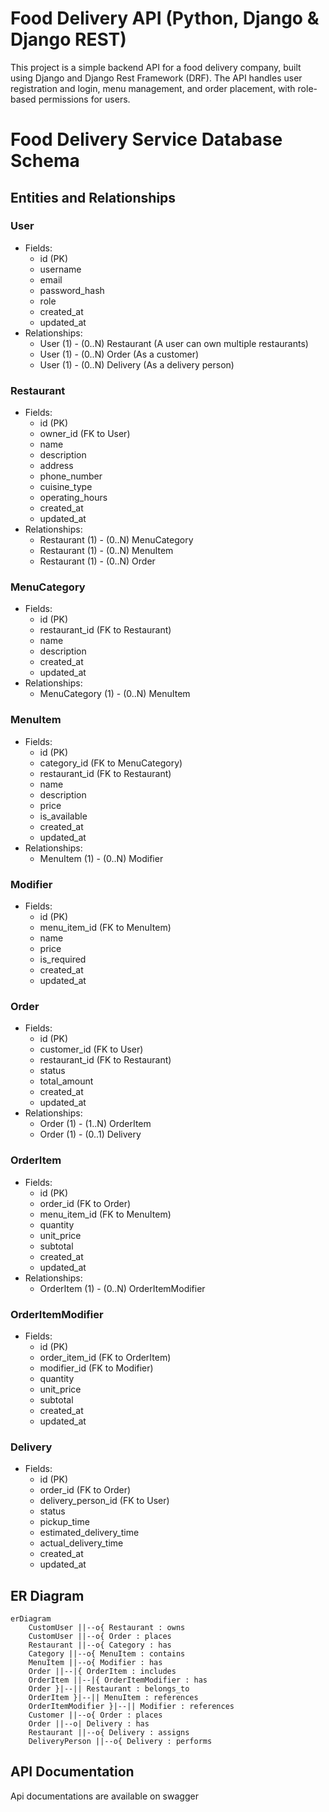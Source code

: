 # Food Delivery API (Python, Django & Django REST)
This project is a simple backend API for a food delivery company, built using Django and Django Rest Framework (DRF). The API handles user registration and login, menu management, and order placement, with role-based permissions for users.
<!DOCTYPE html>
<h1>Food Delivery Service Database Schema</h1>
<h2>Entities and Relationships</h2>
<h3>User</h3>
<ul>
  <li>Fields:
    <ul>
      <li>id (PK)</li>
      <li>username</li>
      <li>email</li>
      <li>password_hash</li>
      <li>role</li>
      <li>created_at</li>
      <li>updated_at</li>
    </ul>
  </li>
  <li>Relationships:
    <ul>
      <li>User (1) - (0..N) Restaurant (A user can own multiple restaurants)</li>
      <li>User (1) - (0..N) Order (As a customer)</li>
      <li>User (1) - (0..N) Delivery (As a delivery person)</li>
    </ul>
  </li>
</ul>
<h3>Restaurant</h3>
<ul>
  <li>Fields:
    <ul>
      <li>id (PK)</li>
      <li>owner_id (FK to User)</li>
      <li>name</li>
      <li>description</li>
      <li>address</li>
      <li>phone_number</li>
      <li>cuisine_type</li>
      <li>operating_hours</li>
      <li>created_at</li>
      <li>updated_at</li>
    </ul>
  </li>
  <li>Relationships:
    <ul>
      <li>Restaurant (1) - (0..N) MenuCategory</li>
      <li>Restaurant (1) - (0..N) MenuItem</li>
      <li>Restaurant (1) - (0..N) Order</li>
    </ul>
  </li>
</ul>
<h3>MenuCategory</h3>
<ul>
  <li>Fields:
    <ul>
      <li>id (PK)</li>
      <li>restaurant_id (FK to Restaurant)</li>
      <li>name</li>
      <li>description</li>
      <li>created_at</li>
      <li>updated_at</li>
    </ul>
  </li>
  <li>Relationships:
    <ul>
      <li>MenuCategory (1) - (0..N) MenuItem</li>
    </ul>
  </li>
</ul>
<h3>MenuItem</h3>
<ul>
  <li>Fields:
    <ul>
      <li>id (PK)</li>
      <li>category_id (FK to MenuCategory)</li>
      <li>restaurant_id (FK to Restaurant)</li>
      <li>name</li>
      <li>description</li>
      <li>price</li>
      <li>is_available</li>
      <li>created_at</li>
      <li>updated_at</li>
    </ul>
  </li>
  <li>Relationships:
    <ul>
      <li>MenuItem (1) - (0..N) Modifier</li>
    </ul>
  </li>
</ul>
<h3>Modifier</h3>
<ul>
  <li>Fields:
    <ul>
      <li>id (PK)</li>
      <li>menu_item_id (FK to MenuItem)</li>
      <li>name</li>
      <li>price</li>
      <li>is_required</li>
      <li>created_at</li>
      <li>updated_at</li>
    </ul>
  </li>
</ul>
<h3>Order</h3>
<ul>
  <li>Fields:
    <ul>
      <li>id (PK)</li>
      <li>customer_id (FK to User)</li>
      <li>restaurant_id (FK to Restaurant)</li>
      <li>status</li>
      <li>total_amount</li>
      <li>created_at</li>
      <li>updated_at</li>
    </ul>
  </li>
  <li>Relationships:
    <ul>
      <li>Order (1) - (1..N) OrderItem</li>
      <li>Order (1) - (0..1) Delivery</li>
    </ul>
  </li>
</ul>
<h3>OrderItem</h3>
<ul>
  <li>Fields:
    <ul>
      <li>id (PK)</li>
      <li>order_id (FK to Order)</li>
      <li>menu_item_id (FK to MenuItem)</li>
      <li>quantity</li>
      <li>unit_price</li>
      <li>subtotal</li>
      <li>created_at</li>
      <li>updated_at</li>
    </ul>
  </li>
  <li>Relationships:
    <ul>
      <li>OrderItem (1) - (0..N) OrderItemModifier</li>
    </ul>
  </li>
</ul>
<h3>OrderItemModifier</h3>
<ul>
  <li>Fields:
    <ul>
      <li>id (PK)</li>
      <li>order_item_id (FK to OrderItem)</li>
      <li>modifier_id (FK to Modifier)</li>
      <li>quantity</li>
      <li>unit_price</li>
      <li>subtotal</li>
      <li>created_at</li>
      <li>updated_at</li>
    </ul>
  </li>
</ul>
<h3>Delivery</h3>
<ul>
  <li>Fields:
    <ul>
      <li>id (PK)</li>
      <li>order_id (FK to Order)</li>
      <li>delivery_person_id (FK to User)</li>
      <li>status</li>
      <li>pickup_time</li>
      <li>estimated_delivery_time</li>
      <li>actual_delivery_time</li>
      <li>created_at</li>
      <li>updated_at</li>
    </ul>
  </li>
</ul>
<h2>ER Diagram</h2>


```mermaid
erDiagram
    CustomUser ||--o{ Restaurant : owns
    CustomUser ||--o{ Order : places
    Restaurant ||--o{ Category : has
    Category ||--o{ MenuItem : contains
    MenuItem ||--o{ Modifier : has
    Order ||--|{ OrderItem : includes
    OrderItem ||--|{ OrderItemModifier : has
    Order }|--|| Restaurant : belongs_to
    OrderItem }|--|| MenuItem : references
    OrderItemModifier }|--|| Modifier : references
    Customer ||--o{ Order : places
    Order ||--o| Delivery : has
    Restaurant ||--o{ Delivery : assigns
    DeliveryPerson ||--o{ Delivery : performs
```



## API Documentation
Api documentations are available on swagger

